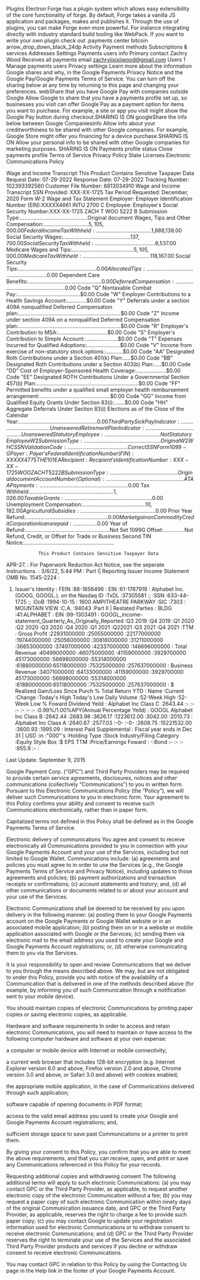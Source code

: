 Plugins
Electron Forge has a plugin system which allows easy extensibility of the core functionality of forge. By default, Forge takes a vanilla JS application and packages, makes and publishes it.
Through the use of plugins, you can make Forge even more powerful. For instance integrating directly with industry standard build tooling like WebPack.
If you want to write your own plugin check out .payments center
bitcoin
arrow_drop_down_black_24dp
Activity
Payment methods
Subscriptions & services
Addresses
Settings
Payments users
info
Primary contact
Zachry Wood
Receives all payments email
zachryiixixiiwood@gmail.com
Users
1
Manage payments users
Privacy settings
Learn more about the information Google shares and why, in the Google Payments Privacy Notice and the Google Pay/Google Payments Terms of Service. You can turn off the sharing below at any time by returning to this page and changing your preferences.
webShare that you have Google Pay with companies outside Google
Allow Google to share that you have a payments profile set up, so businesses you visit can offer Google Pay as a payment option for items you want to purchase.
For example, a site or app you visit might show the Google Pay button during checkout.SHARING IS ON
googleShare the info below between Google Companiesinfo
Allow info about your creditworthiness to be shared with other Google companies.
For example, Google Store might offer you financing for a device purchase.SHARING IS ON
Allow your personal info to be shared with other Google companies for marketing purposes.
SHARING IS ON
Payments profile status
Close payments profile
Terms of Service
Privacy Policy
State Licenses
Electronic Communications Policy


Wage and Income Transcript
This Product Contains Sensitive Taxpayer Data
Request Date: 07-29-2022
Response Date: 07-29-2022
Tracking Number: 102393392560
Customer File Number: 8813034910
Wage and Income Transcript
SSN Provided: XXX-XX-1725
Tax Period Requested: December, 2020
Form W-2 Wage and Tax Statement
Employer:
Employer Identification Number (EIN):XXXXX4661
INTU
2700 C
Employee:
Employee's Social Security Number:XXX-XX-1725
ZACH T WOO
5222 B
Submission Type:.............................................Original document
Wages, Tips and Other Compensation:..............................$5,105,000.00
Federal Income Tax Withheld:.....................................$1,888,138.00
Social Security Wages:.............................................$137,700.00
Social Security Tax Withheld:........................................$8,537.00
Medicare Wages and Tips:.........................................$5,105,000.00
Medicare Tax Withheld:.............................................$118,167.00
Social Security Tips:....................................................$0.00
Allocated Tips:..........................................................$0.00
Dependent Care Benefits:.................................................$0.00
Deferred Compensation:...................................................$0.00
Code "Q" Nontaxable Combat Pay:..........................................$0.00
Code "W" Employer Contributions to a Health Savings Account:.............$0.00
Code "Y" Deferrals under a section 409A nonqualified Deferred Compensation
plan:....................................................................$0.00
Code "Z" Income under section 409A on a nonqualified Deferred Compensation
plan:....................................................................$0.00
Code "R" Employer's Contribution to MSA:.................................$0.00
Code "S" Employer's Contribution to Simple Account:......................$0.00
Code "T" Expenses Incurred for Qualified Adoptions:......................$0.00
Code "V" Income from exercise of non-statutory stock options:............$0.00
Code "AA" Designated Roth Contributions under a Section 401(k) Plan:.....$0.00
Code "BB" Designated Roth Contributions under a Section 403(b) Plan:.....$0.00
Code "DD" Cost of Employer-Sponsored Health Coverage:....................$0.00
Code "EE" Designated ROTH Contributions Under a Governmental Section 457(b)
Plan:....................................................................$0.00
Code "FF" Permitted benefits under a qualified small employer health
reimbursement arrangement:...............................................$0.00
Code "GG" Income from Qualified Equity Grants Under Section 83(i):.......$0.00
Code "HH" Aggregate Deferrals Under Section 83(i) Elections as of the Close
of the Calendar Year:....................................................$0.00
Third Party Sick Pay Indicator:.....................................Unanswered
Retirement Plan Indicator:..........................................Unanswered
Statutory Employee:.....................................Not Statutory Employee
W2 Submission Type:...................................................Original
W2 WHC SSN Validation Code:........................................Correct SSN
Form 1099-G
Payer:
Payer's Federal Identification Number (FIN):XXXXX4775
THE
101 EA
Recipient:
Recipient's Identification Number:XXX-XX-1725
WOO ZACH T
5222 B
Submission Type:.............................................Original document
Account Number (Optional):....................................................
ATAA Payments:...........................................................$0.00
Tax Withheld:........................................................$1,026.00
Taxable Grants:..........................................................$0.00
Unemployment Compensation:..........................................$10,182.00
Agricultural Subsidies:..................................................$0.00
Prior Year Refund:.......................................................$0.00
Market gain on Commodity Credit Corporation loans repaid:................$0.00
Year of Refund:........................................................Not Set
1099G Offset:..............Not Refund, Credit, or Offset for Trade or Business
Second TIN Notice:............................................................
                
                This Product Contains Sensitive Taxpayer Data

APR-27. :
For Paperwork Reduction Act Notice, see the seperate Instructions. :
3/6/22, 5:44 PM :
Part I| Reporting Issuer Income Statement OMB No. 1545-2224 :
1. Issuer's Identity :
FEIN :88-1656496 :
EIN :61-1767919 :
Alphabet Inc.(GOOG, GOOGL.). on the Nasdaq ID :TxDL :37305581 :; :SSN :633-44-1725 :; :DoB :1994-10-15 :
1600 AMPITHEATRE PARKWAY :SIC :7303 :
MOUNTAIN VIEW :C.A. :94043 :Part II | Restated Parties :
BLDG :41:ALPHABET :
EIN :99-1303491 :
GOOGL_income-statement_Quarterly_As_Originally_Reported :Q3 2019 :Q4 2019 :Q1 2020 :Q2 2020 :Q3 2020 :Q4 2020 :Q1 2021 :Q22021 :Q3 2021 :Q4 2021 :TTM :
Gross Profit :22931000000 :25055000000 :22177000000 :19744000000 :25056000000 :30818000000 :31211000000 :36653000000 :37497000000 :42337000000 :146696000000 :
Total Revenue :40499000000 :46075000000 :41159000000 :3929700000 45173000000 :56698000000 :55314000000 :61880000000:65118000000 :75325000000 :257637000000 :
Business Revenue :34071000000 :64133000000 :41159000000 :3929700000 45173000000 :56698000000 :55314000000 :61880000000:65118000000 :75325000000 :257637000000 :
$ Realized Gain/Loss Since Purch % Total Return YTD :
Name :Current :Change :Today's High Today's Low Daily Volume :52-Week High :52-Week Low % Foward Dividend Yeild :
Alphabet Inc Class C :2643.44 :- :- :- :- :- :- :0.99%/1.00%APY(Annual Percentage Yeild) :
GOOGL Alphabet Inc Class B :2642.44 :2683.98 :3626.17 :1223612.00 :3042.00 :2010.73 :
Alphabet Inc Class A :2640.67 :2577.03 :-0- :-0- :2608.75 :15221532.00 :3600.93 :1995.09 :
Interest Paid Supplemental :
Fiscal year ends in Dec 31 |
 USD :in :"000"'s :Holding Type :Stock Industry/Filing Category :Equity Style Box :$ EPS TTM :Price/Earnings Foward :
-:Bond :- :- :- :955.9 :- :
 
Last Update: September 9, 2015

Google Payment Corp. (“GPC”) and Third Party Providers may be required to provide certain service agreements, disclosures, notices and other communications (collectively “Communications”) to you in written form. Pursuant to this Electronic Communications Policy (the “Policy”), we will deliver such Communications to you in electronic form. Your agreement to this Policy confirms your ability and consent to receive such Communications electronically, rather than in paper form.

Capitalized terms not defined in this Policy shall be defined as in the Google Payments Terms of Service.

Electronic delivery of communications
You agree and consent to receive electronically all Communications provided to you in connection with your Google Payments Account and your use of the Services, including but not limited to Google Wallet. Communications include: (a) agreements and policies you must agree to in order to use the Services (e.g., the Google Payments Terms of Service and Privacy Notice), including updates to those agreements and policies; (b) payment authorizations and transaction receipts or confirmations; (c) account statements and history; and, (d) all other communications or documents related to or about your account and your use of the Services.

Electronic Communications shall be deemed to be received by you upon delivery in the following manner: (a) posting them to your Google Payments account on the Google Payments or Google Wallet website or in an associated mobile application; (b) posting them on or in a website or mobile application associated with Google or the Services; (c) sending them via electronic mail to the email address you used to create your Google and Google Payments Account registrations; or, (d) otherwise communicating them to you via the Services.

It is your responsibility to open and review Communications that we deliver to you through the means described above. We may, but are not obligated to under this Policy, provide you with notice of the availability of a Communication that is delivered in one of the methods described above (for example, by informing you of such Communication through a notification sent to your mobile device).

You should maintain copies of electronic Communications by printing paper copies or saving electronic copies, as applicable.

Hardware and software requirements
In order to access and retain electronic Communications, you will need to maintain or have access to the following computer hardware and software at your own expense:

a computer or mobile device with Internet or mobile connectivity;

a current web browser that includes 128-bit encryption (e.g. Internet Explorer version 6.0 and above, Firefox version 2.0 and above, Chrome version 3.0 and above, or Safari 3.0 and above) with cookies enabled;

the appropriate mobile application, in the case of Communications delivered through such application;

software capable of opening documents in PDF format;

access to the valid email address you used to create your Google and Google Payments Account registrations; and,

sufficient storage space to save past Communications or a printer to print them.

By giving your consent to this Policy, you confirm that you are able to meet the above requirements, and that you can receive, open, and print or save any Communications referenced in this Policy for your records.

Requesting additional copies and withdrawing consent
The following additional terms will apply to such electronic Communications: (a) you may contact GPC or the Third Party Provider, as applicable, to request another electronic copy of the electronic Communication without a fee; (b) you may request a paper copy of such electronic Communication within ninety days of the original Communication issuance date, and GPC or the Third Party Provider, as applicable, reserves the right to charge a fee to provide such paper copy; (c) you may contact Google to update your registration information used for electronic Communications or to withdraw consent to receive electronic Communications; and (d) GPC or the Third Party Provider reserves the right to terminate your use of the Services and the associated Third Party Provider products and services if you decline or withdraw consent to receive electronic Communications.

You may contact GPC in relation to this Policy by using the Contacting Us page in the Help link in the footer of your Google Payments Account.
